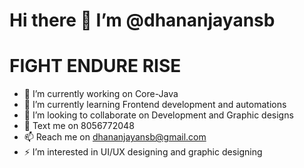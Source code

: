 # Hi there 👋 I’m @dhananjayansb
# FIGHT ENDURE RISE

- 🔭 I’m currently working on Core-Java 
- 🌱 I’m currently learning Frontend development and automations
- 🤔 I’m looking to collaborate on Development and Graphic designs
- 💬 Text me on 8056772048
- 📫 Reach me on dhananjayansb@gmail.com
- ⚡ I’m interested in UI/UX designing and graphic designing

